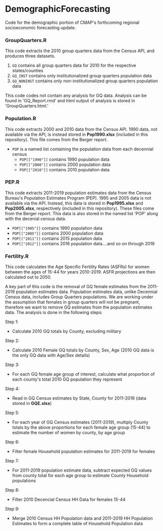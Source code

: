 # DemographicForecasting

Code for the demographic portion of CMAP's forthcoming regional socioeconomic forecasting update.


### GroupQuarters.R
     
This code extracts the 2010 group quarters data from the Census API, and produces three datasets. 
	
1. `GQ` contains all group quarters data for 2010 for the respective states/counties 
2. `GQ_INST` contains only institutionalized group quarters population data 
3. `GQ_NONINST` contains only non-institutionalized group quarters population data 
			
This code codes not contain any analysis for GQ data. Analysis can be found in 'GQ_Report.rmd' and html output of analysis is stored in 'GroupQuarters.html.' 


### Population.R

This code extracts 2000 and 2010 data from the Census API. 1990 data, not available via the API, is instead stored in **Pop1990.xlsx** (included in this repository). This file comes from the Berger report.
	
- `POP` is a named list containing the population data from each decennial census
	- `POP[["1990"]]` contains 1990 population data
  - `POP[["2000"]]` contains 2000 population data
  - `POP[["2010"]]` contains 2010 population data

### PEP.R

This code extracts 2011-2019 population estimates data from the Census Bureau's Population Estimates Program (PEP). 1995 and 2005 data is not available via the API. Instead, this data is stored in **Pop1995.xlsx** and **Pop2005.xlsx**, respectively (included in this repository). These files come from the Berger report. This data is also stored in the named list 'POP' along with the decenial census data. 

  - `POP[["1995"]]` contains 1990 population data
  - `POP[["2005"]]` contains 2000 population data
  - `POP[["2011"]]` contains 2015 population data
  - `POP[["2012"]]` contains 2016 population data....and so on through 2019
  
 ### Fertility.R
 
 This code calculates the Age Specific Fertility Rates (ASFRs) for women between the ages of 15-44 for years 2010-2019. ASFR projections are then calculated 
 out to 2050.
 
 A key part of this code is the removal of GQ female estimates from the 2011-2019 population estimates data. Population estimates data, unlike Decennial Census
 data, includes Group Quarters populations. We are working under the assumption that females in group quarters will not be pregnant, therefore we want to remove
 GQ estimates from the population estimates data. The analysis is done in the following steps: 
 
 
 Step 1: 
  - Calculate 2010 GQ totals by County, excluding military 

Step 2: 
  - Calculate 2010 Female GQ totals by County, Sex, Age (2010 GQ data is the only GQ data with Age/Sex details) 

Step 3: 
  - For each GQ female age group of interest, calculate what proportion of each county's total 2010 GQ population they represent

Step 4: 
  - Read in GQ Census estimates by State, County for 2011-2019 (data stored in **GQE.xlsx**)

Step 5: 
  - For each year of GQ Census estimates (2011-2019), multiply County totals by the above proportions for each female age group (15-44) to estimate the number
    of women by county, by age group

Step 6: 
  - Filter female Household population estimates for 2011-2019 for females

Step 7:
  - For 2011-2019 population estimate data, subtract expected GQ values from county total for each age group to estimate County Household populations

Step 8: 
- Filter 2010 Decencial Census HH Data for females 15-44

Step 9:
- Merge 2010 Census HH Population data and 2011-2019 HH Population Estimates to form a complete table of Household Population data
 
  
